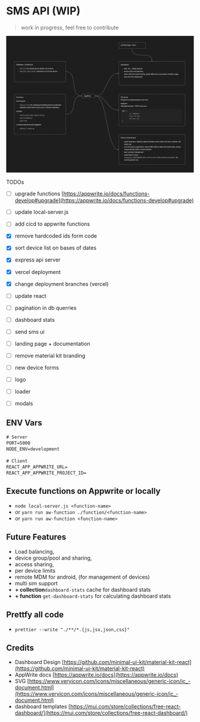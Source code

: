 # SMS API (WIP)

> work in progress, feel free to contribute

![Arch](/docs/SMS_API.png)

TODOs

- [ ] upgrade functions [https://appwrite.io/docs/functions-develop#upgrade](https://appwrite.io/docs/functions-develop#upgrade)
- [ ] update local-server.js
- [ ] add cicd to appwrite functions

- [x] remove hardcoded ids form code
- [x] sort device list on bases of dates
- [x] express api server
- [x] vercel deployment
- [x] change deployment branches (vercel)

- [ ] update react
- [ ] pagination in db querries
- [ ] dashboard stats

- [ ] send sms ui
- [ ] landing page + documentation
- [ ] remove material kit branding
- [ ] new device forms
- [ ] logo
- [ ] loader
- [ ] modals

## ENV Vars

```.env
# Server
PORT=5000
NODE_ENV=development

# Client
REACT_APP_APPWRITE_URL=
REACT_APP_APPWRITE_PROJECT_ID=
```

## Execute functions on Appwrite or locally

- `node local-server.js <function-name>`
- or `yarn run aw-function ./function/<function-name>`
- or `yarn run aw-function <function-name>`

## Future Features

- Load balancing,
- device group/pool and sharing,
- access sharing,
- per device limits
- remote MDM for android, (for management of devices)
- multi sim support
- **+ collection**`dashboard-stats` cache for dashboard stats
- **+ function** `get-dashboard-stats` for calculating dashboard stats

## Prettfy all code

- `prettier --write "./**/*.{js,jsx,json,css}"`

## Credits

- Dashboard Design [https://github.com/minimal-ui-kit/material-kit-react](https://github.com/minimal-ui-kit/material-kit-react)
- AppWrite docs [https://appwrite.io/docs](https://appwrite.io/docs)
- SVG [https://www.veryicon.com/icons/miscellaneous/generic-icon/ic_-document.html](https://www.veryicon.com/icons/miscellaneous/generic-icon/ic_-document.html)
- dashboard templates [https://mui.com/store/collections/free-react-dashboard/](https://mui.com/store/collections/free-react-dashboard/)
